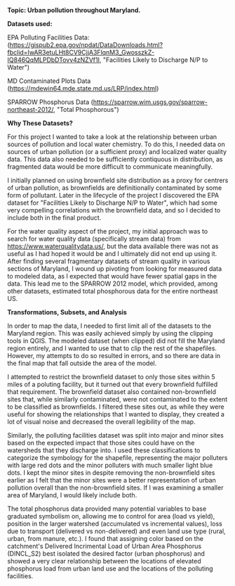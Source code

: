 **Topic: Urban pollution throughout Maryland.**


**Datasets used:**

EPA Polluting Facilities Data: (https://gispub2.epa.gov/npdat/DataDownloads.html?fbclid=IwAR3etuLHt8CV9CjjA3FlqnM3_GwosszkZ-IQ846QqMLPDbDTovv4zNZVf1I, "Facilities Likely to Discharge N/P to Water")

MD Contaminated Plots Data (https://mdewin64.mde.state.md.us/LRP/index.html)

SPARROW Phosphorus Data (https://sparrow.wim.usgs.gov/sparrow-northeast-2012/, "Total Phosphorous")


**Why These Datasets?**

For this project I wanted to take a look at the relationship between urban sources of pollution and local water chemistry. To do this, I needed data on sources of urban pollution (or a sufficient proxy) and localized water quality data. This data also needed to be sufficiently contiquous in distribution, as fragmented data would be more difficult to communicate meaningfully.

I initially planned on using brownfield site distribution as a proxy for centrers of urban pollution, as brownfields are definitionally contaminated by some form of pollutant. Later in the lifecycle of the project I discovered the EPA dataset for "Facilities Likely to Discharge N/P to Water", which had some very compelling correlations with the brownfield data, and so I decided to include both in the final product.

For the water quality aspect of the project, my initial approach was to search for water quality data (specifically stream data) from  https://www.waterqualitydata.us/, but the data available there was not as useful as I had hoped it would be and I ultimately did not end up using it. After finding several fragmentary datasets of stream quality in various sections of Maryland, I wound up pivoting from looking for measured data to modeled data, as I expected that would have fewer spatial gaps in the data. This lead me to the SPARROW 2012 model, which provided, among other datasets, estimated total phosphorous data for the entire northeast US.


**Transformations, Subsets, and Analysis**

In order to map the data, I needed to first limit all of the datasets to the Maryland region. This was easily achieved simply by using the clipping tools in QGIS. The modeled dataset (when clipped) did not fill the Maryland region entirely, and I wanted to use that to clip the rest of the shapefiles. However, my attempts to do so resulted in errors, and so there are data in the final map that fall outside the area of the model. 

I attempted to restrict the brownfield dataset to only those sites within 5 miles of a poluting facility, but it turned out that every brownfield fulfilled that requirement. The brownfield dataset also contained non-brownfield sites that, while similarly contaminated, were not contaminated to the extent to be classified as brownfields. I filtered these sites out, as while they were useful for showing the relationships that I wanted to display, they created a lot of visual noise and decreased the overall legibility of the map.

Similarly, the polluting facilities dataset was split into major and minor sites based on the expected impact that those sites could have on the watersheds that they discharge into. I used these classifications to categorize the symbology for the shapefile, representing the major polluters with large red dots and the minor polluters with much smaller light blue dots. I kept the minor sites in despite removing the non-brownfield sites earlier as I felt that the minor sites were a better representation of urban pollution overall than the non-brownfield sites. If I was examining a smaller area of Maryland, I would likely include both.

The total phosphorus data provided many potential variables to base graduated symbolism on, allowing me to control for area (load vs yield), position in the larger watershed (accumulated vs incremental values), loss due to transport (delivered vs non-delivered) and even land use type (rural, urban, from manure, etc.). I found that assigning color based on the catchment's Delivered Incrimental Load of Urban Area Phosphorus (DINCL_S2) best isolated the desired factor (urban phosphorus) and showed a very clear relationship between the locations of elevated phosphorus load from urban land use and the locations of the polluting facilities.
